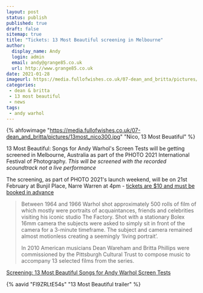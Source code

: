 ```yaml
---
layout: post
status: publish
published: true
draft: false
sitemap: true
title: "Tickets: 13 Most Beautiful screening in Melbourne"
author:
  display_name: Andy
  login: admin
  email: andy@grange85.co.uk
  url: http://www.grange85.co.uk
date: 2021-01-28
imageurl: https://media.fullofwishes.co.uk/07-dean_and_britta/pictures/13most_nico300.jpg
categories:
 - dean & britta
 - 13 most beautiful
 - news
tags:
 - andy warhol
---
```


{% ahfowimage "https://media.fullofwishes.co.uk/07-dean_and_britta/pictures/13most_nico300.jpg" "Nico, 13 Most Beuatiful" %}

13 Most Beautiful: Songs for Andy Warhol's Screen Tests will be getting screened in Melbourne, Australia as part of the PHOTO 2021 International Festival of Photography. _This will be screened with the recorded scoundtrack *not* a live performance_

The screening, as part of PHOTO 2021's launch weekend, will be on 21st February at Bunjil Place, Narre Warren at 4pm - [tickets are $10 and must be booked in advance](https://photo.org.au/events/13-most-beautiful-songs-for-andy-warhol-screen-tests)

> Between 1964 and 1966 Warhol shot approximately 500 rolls of film of which mostly were portraits of acquaintances, friends and celebrities visiting his iconic studio The Factory. Shot with a stationary Bolex 16mm camera the subjects were asked to simply sit in front of the camera for a 3-minute timeframe. The subject and camera remained almost motionless creating a seemingly ‘living portrait’.
>  
> In 2010 American musicians Dean Wareham and Britta Phillips were commissioned by the Pittsburgh Cultural Trust to compose music to accompany 13 selected films from the series. 

[Screening: 13 Most Beautiful Songs for Andy Warhol Screen Tests](https://photo.org.au/events/13-most-beautiful-songs-for-andy-warhol-screen-tests)

{% aavid "Fl9ZRLtE54s" "13 Most Beautiful trailer" %}